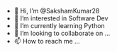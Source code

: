- 👋 Hi, I’m @SakshamKumar28
- 👀 I’m interested in Software Dev
- 🌱 I’m currently learning Python
- 💞️ I’m looking to collaborate on ...
- 📫 How to reach me ...

<!---
SakshamKumar28/SakshamKumar28 is a ✨ special ✨ repository because its `README.md` (this file) appears on your GitHub profile.
You can click the Preview link to take a look at your changes.
--->
